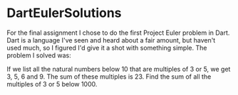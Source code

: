 # DartEulerSolutions

For the final assignment I chose to do the first Project Euler problem in Dart.
Dart is a language I've seen and heard about a fair amount, but haven't used much,
so I figured I'd give it a shot with something simple. The problem I solved was:

If we list all the natural numbers below 10 that are multiples of 3 or 5, we get 3,
5, 6 and 9. The sum of these multiples is 23. Find the sum of all the multiples of
3 or 5 below 1000.

